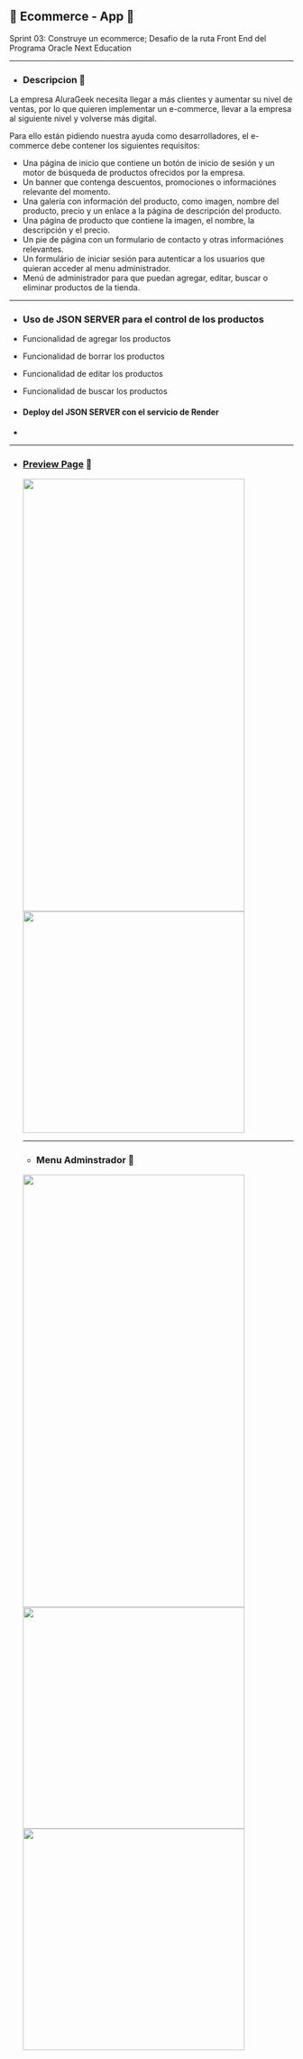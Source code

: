 ## 🛒 Ecommerce - App 🛒
 
Sprint 03: Construye un ecommerce;
Desafio de la ruta Front End del Programa Oracle Next Education 
_______________________________________________________________________________________________________________________________________________
- ### Descripcion :rocket:
 La empresa AluraGeek necesita llegar a más clientes y aumentar su nivel de ventas, por lo que quieren implementar un e-commerce, llevar a la empresa al siguiente nivel y volverse más digital.

Para ello están pidiendo nuestra ayuda como desarrolladores, el e-commerce debe contener los siguientes requisitos:
- Una página de inicio que contiene un botón de inicio de sesión y un motor de búsqueda de productos ofrecidos por la empresa.
- Un banner que contenga descuentos, promociones o informaciónes relevante del momento.
- Una galería con información del producto, como imagen, nombre del producto, precio y un enlace a la página de descripción del producto.
- Una página de producto que contiene la imagen, el nombre, la descripción y el precio.
- Un pie de página con un formulario de contacto y otras informaciónes relevantes.
- Un formulário de iniciar sesión para autenticar a los usuarios que quieran acceder al menu administrador.
- Menú de administrador para que puedan agregar, editar, buscar o eliminar productos de la tienda.

------

- ### Uso de JSON SERVER para el control de los productos
- Funcionalidad de agregar los productos
- Funcionalidad de borrar los productos
- Funcionalidad de editar los productos
- Funcionalidad de buscar los productos

- #### Deploy del JSON SERVER con el servicio de Render
- 
------

- ### [Preview Page](https://frinemarin.github.io/SunstoneStore/screens/index.html) 🛒
  <img  src="../Elementos/Preview/index.png" width = 393 height = 768>
  <img  src="../Elementos/Preview/descripcion.png" width = 393 heigth = 768>
  
  ----------------
  
  - ### Menu Adminstrador :bust_in_silhouette:
  <img  src="../Elementos/Preview/login.png" width = 393 height = 768>
  <img  src="../Elementos/Preview/admin.png" width = 393 heigth = 768>
    <img  src="../Elementos/Preview/agregar.png" width = 393 heigth = 768>